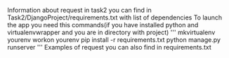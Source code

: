 Information about request in task2 you can find in 
Task2/DjangoProject/requirements.txt with list of dependencies
To launch the app you need this commands(if you have installed python and virtualenvwrapper and you are in directory with project)
'''
mkvirtualenv yourenv
workon yourenv
pip install -r requirements.txt
python manage.py runserver
'''
Examples of request you can also find in requirements.txt


